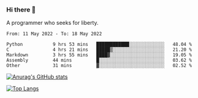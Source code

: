 ### Hi there 👋

<!--
**shejialuo/shejialuo** is a ✨ _special_ ✨ repository because its `README.md` (this file) appears on your GitHub profile.

Here are some ideas to get you started:

- 🔭 I’m currently working on ...
- 🌱 I’m currently learning ...
- 👯 I’m looking to collaborate on ...
- 🤔 I’m looking for help with ...
- 💬 Ask me about ...
- 📫 How to reach me: ...
- 😄 Pronouns: ...
- ⚡ Fun fact: ...
-->

A programmer who seeks for liberty.

<!--START_SECTION:waka-->

```text
From: 11 May 2022 - To: 18 May 2022

Python           9 hrs 53 mins   ████████████░░░░░░░░░░░░░   48.04 %
C                4 hrs 21 mins   █████▒░░░░░░░░░░░░░░░░░░░   21.20 %
Markdown         3 hrs 55 mins   ████▓░░░░░░░░░░░░░░░░░░░░   19.05 %
Assembly         44 mins         █░░░░░░░░░░░░░░░░░░░░░░░░   03.62 %
Other            31 mins         ▓░░░░░░░░░░░░░░░░░░░░░░░░   02.52 %
```

<!--END_SECTION:waka-->

[![Anurag's GitHub stats](https://github-readme-stats.vercel.app/api?username=shejialuo&show_icons=true&theme=dracula)](https://github.com/anuraghazra/github-readme-stats)

[![Top Langs](https://github-readme-stats.vercel.app/api/top-langs/?username=shejialuo&layout=compact&hide=javascript,html,css,typescript,tex,python,shell,assembly,java)](https://github.com/anuraghazra/github-readme-stats)
